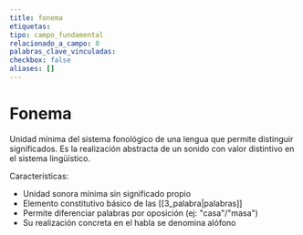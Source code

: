 ```yaml
---
title: fonema
etiquetas: 
tipo: campo_fundamental
relacionado_a_campo: 0
palabras_clave_vinculadas: 
checkbox: false
aliases: []
---
```

# Fonema

Unidad mínima del sistema fonológico de una lengua que permite distinguir significados. Es la realización abstracta de un sonido con valor distintivo en el sistema lingüístico.

Características:
- Unidad sonora mínima sin significado propio
- Elemento constitutivo básico de las [[3_palabra|palabras]]
- Permite diferenciar palabras por oposición (ej: "casa"/"masa")
- Su realización concreta en el habla se denomina alófono

